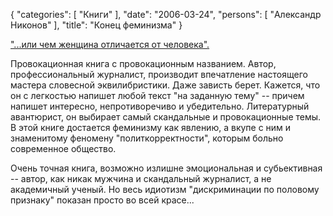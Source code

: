 {
   "categories": [
      "Книги"
   ],
   "date": "2006-03-24",
   "persons": [
      "Александр Никонов"
   ],
   "title": "Конец феминизма"
}

["...или чем женщина отличается от человека".](https://fictionbook.ru/author/nikonov_aleksandr_petrovich/)

Провокационная книга с провокационным названием. Автор, профессиональный журналист, производит впечатление настоящего мастера словесной эквилибристики. Даже зависть берет. Кажется, что он с легкостью напишет любой текст "на заданную тему" -- причем напишет интересно, непротиворечиво и убедительно. Литературный авантюрист, он выбирает самый скандальные и провокационные темы. В этой книге достается феминизму как явлению, а вкупе с ним и знаменитому феномену "политкорректности", которым больно современное общество.

Очень точная книга, возможно излишне эмоциональная и субьективная -- автор, как никак мужчина и скандальный журналист, а не академичный ученый. Но весь идиотизм "дискриминации по половому признаку" показан просто во всей красе...
